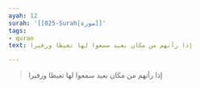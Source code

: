 ```yaml
---
ayah: 12
surah: '[[025-Surah|سورة]]'
tags:
- quran
text: إذا رأتهم من مكان بعيد سمعوا لها تغيظا وزفيرا

---
```

> إذا رأتهم من مكان بعيد سمعوا لها تغيظا وزفيرا
